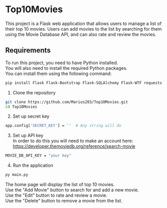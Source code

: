 # Top10Movies

This project is a Flask web application that allows users to manage a list of their top 10 movies. Users can add movies to the list by searching for them using the Movie Database API, and can also rate and review the movies.

## Requirements

To run this project, you need to have Python installed.  
You will also need to install the required Python packages.  
You can install them using the following command:

```sh
pip install Flask Flask-Bootstrap Flask-SQLAlchemy Flask-WTF requests
```

1. Clone the repository
```sh
git clone https://github.com/Marius203/Top10Movies.git
cd Top10Movies
```

2. Set up secret key
```sh
app.config['SECRET_KEY'] = ''  # Any string will do
```  

3. Set up API key  
In order to do this you will need to make an account here: https://developer.themoviedb.org/reference/search-movie  
```sh
MOVIE_DB_API_KEY = "your key"
```

4. Run the application
```sh
py main.py
```
The home page will display the list of top 10 movies.  
Use the "Add Movie" button to search for and add a new movie.  
Use the "Edit" button to rate and review a movie.  
Use the "Delete" button to remove a movie from the list.  
